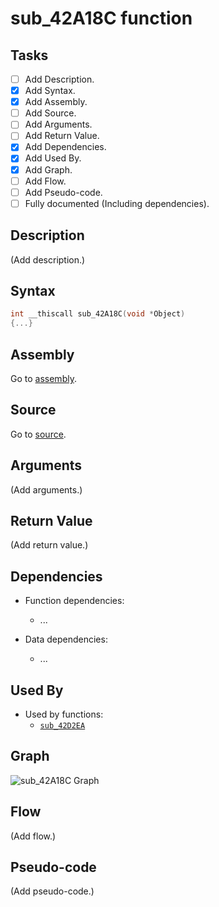 # sub_42A18C function

## Tasks

- [ ] Add Description.
- [X] Add Syntax.
- [X] Add Assembly.
- [ ] Add Source.
- [ ] Add Arguments.
- [ ] Add Return Value.
- [X] Add Dependencies.
- [X] Add Used By.
- [X] Add Graph.
- [ ] Add Flow.
- [ ] Add Pseudo-code.
- [ ] Fully documented (Including dependencies).

## Description

(Add description.)

## Syntax

```c
int __thiscall sub_42A18C(void *Object)
{...}
```

## Assembly

Go to [assembly](../asm/sub_42A18C.asm).

## Source

Go to [source](../cc/sub_42A18C.cc).

## Arguments

(Add arguments.)

## Return Value

(Add return value.)

## Dependencies

* Function dependencies:
  * ...


* Data dependencies:
  * ...

## Used By

* Used by functions:
  * [`sub_42D2EA`](../md/sub_42D2EA.md)

## Graph

![sub_42A18C Graph](../svg/sub_42A18C.svg "sub_42A18C Graph")

## Flow

(Add flow.)

## Pseudo-code

(Add pseudo-code.)
